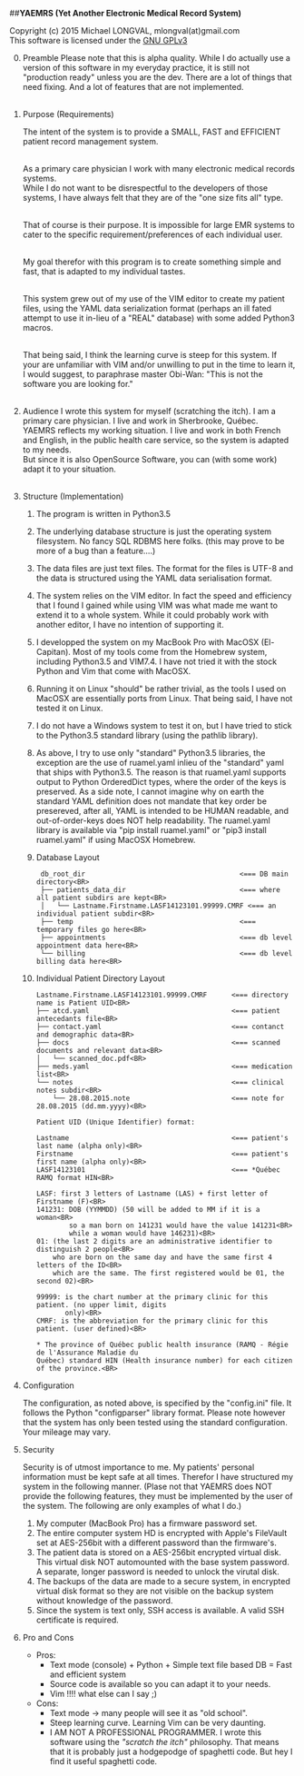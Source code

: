 ##**YAEMRS (Yet Another Electronic Medical Record System)**

Copyright (c) 2015 Michael LONGVAL, mlongval(at)gmail.com<br>
This software is licensed under the [GNU GPLv3](http://www.gnu.org/licenses/gpl.html) <br>

0. Preamble
    Please note that this is alpha quality. While I do actually use a version of this software in 
    my everyday practice, it is still not "production ready" unless you are the dev. There are a lot of things
    that need fixing. And a lot of features that are not implemented.<BR><BR>

1. Purpose (Requirements)<br>

    The intent of the system is to provide a SMALL, FAST and EFFICIENT patient record management
    system.<br><br>

    As a primary care physician I work with many electronic medical records systems.<br>
    While I do not want to be disrespectful to the developers of those systems, I have always felt
    that they are of the "one size fits all" type.<br><br>

    That of course is their purpose. It is impossible for large EMR systems to cater to the specific
    requirement/preferences of each individual user.<br><br>

    My goal therefor with this program is to create something simple and fast, that is adapted to my
    individual tastes.<br><br>

    This system grew out of my use of the VIM editor to create my patient files,
    using the YAML data serialization format (perhaps an ill fated attempt to use it in-lieu of
    a "REAL" database) with some added Python3 macros.<br><br>

    That being said, I think the learning curve is steep for this system.  If your are unfamiliar
    with VIM and/or unwilling to put in the time to learn it, I would suggest, to paraphrase master
    Obi-Wan: "This is not the software you are looking for."<br><br>

2. Audience
    I wrote this system for myself (scratching the itch). I am a primary care physician.
    I live and work in Sherbrooke, Québec.<br>
    YAEMRS reflects my working situation.
    I live and work in both French and English, in the public health care service,
    so the system is adapted to my needs. <br>
    But since it is also OpenSource Software, you can (with some work) adapt it to your
    situation.<br><br>

3. Structure (Implementation)

    1. The program is written in Python3.5

    2. The underlying database structure is just the operating system filesystem. No fancy SQL RDBMS
       here folks. (this may prove to be more of a bug than a feature....)

    3. The data files are just text files. The format for the files is UTF-8 and the data is
       structured using the YAML data serialisation format.

    4. The system relies on the VIM editor. In fact the speed and efficiency that I found I gained
       while using VIM was what made me want to extend it to a whole system.  While it could
       probably work with another editor, I have no intention of supporting it.

    5. I developped the system on my MacBook Pro with MacOSX (El-Capitan). Most of my tools come
       from the Homebrew system, including Python3.5 and VIM7.4. I have not tried it with the stock
       Python and Vim that come with MacOSX.

    6. Running it on Linux "should" be rather trivial, as the tools I used on MacOSX are essentially
       ports from Linux. That being said, I have not tested it on Linux.

    7. I do not have a Windows system to test it on, but I have tried to stick to the Python3.5
       standard library (using the pathlib library).

    8. As above, I try to use only "standard" Python3.5 libraries, the exception are the use of
       ruamel.yaml inlieu of the "standard" yaml that ships with Python3.5. The reason is that
       ruamel.yaml supports output to Python OrderedDict types, where the order of the keys is
       preserved. As a side note, I cannot imagine why on earth the standard YAML definition does
       not mandate that key order be presereved, after all, YAML is intended to be HUMAN readable,
       and out-of-order-keys does NOT help readability.
       The ruamel.yaml library is available via "pip install ruamel.yaml" or
       "pip3 install ruamel.yaml" if using MacOSX Homebrew.

    9. Database Layout

            db_root_dir                                      <=== DB main directory<BR>
            ├── patients_data_dir                            <=== where all patient subdirs are kept<BR>
            │   └── Lastname.Firstname.LASF14123101.99999.CMRF <=== an individual patient subdir<BR>
            ├── temp                                         <=== temporary files go here<BR>
            ├── appointments                                 <=== db level appointment data here<BR>
            └── billing                                      <=== db level billing data here<BR>

    10. Individual Patient Directory Layout

            Lastname.Firstname.LASF14123101.99999.CMRF      <=== directory name is Patient UID<BR>
            ├── atcd.yaml                                   <=== patient antecedants file<BR>
            ├── contact.yaml                                <=== contanct and demographic data<BR>
            ├── docs                                        <=== scanned documents and relevant data<BR>
            │   └── scanned_doc.pdf<BR>
            ├── meds.yaml                                   <=== medication list<BR>
            └── notes                                       <=== clinical notes subdir<BR>
                └── 28.08.2015.note                         <=== note for 28.08.2015 (dd.mm.yyyy)<BR>

            Patient UID (Unique Identifier) format:

            Lastname                                        <=== patient's last name (alpha only)<BR>
            Firstname                                       <=== patient's first name (alpha only)<BR>
            LASF14123101                                    <=== *Québec RAMQ format HIN<BR>

            LASF: first 3 letters of Lastname (LAS) + first letter of Firstname (F)<BR>
            141231: DOB (YYMMDD) (50 will be added to MM if it is a woman<BR>
                    so a man born on 141231 would have the value 141231<BR>
                    while a woman would have 146231)<BR>
            01: (the last 2 digits are an administrative identifier to distinguish 2 people<BR>
                who are born on the same day and have the same first 4 letters of the ID<BR>
                which are the same. The first registered would be 01, the second 02)<BR>

            99999: is the chart number at the primary clinic for this patient. (no upper limit, digits
                   only)<BR>
            CMRF: is the abbreviation for the primary clinic for this patient. (user defined)<BR>

            * The province of Québec public health insurance (RAMQ - Régie de l'Assurance Maladie du
            Québec) standard HIN (Health insurance number) for each citizen of the province.<BR>

4. Configuration

    The configuration, as noted above, is specified by the "config.ini" file. It follows the Python
    "configparser" library format. Please note however that the system has only been tested using
    the standard configuration. Your mileage may vary.

5. Security

    Security is of utmost importance to me. My patients' personal information must be kept safe
    at all times. Therefor I have structured my system in the following manner.
    (Plase not that YAEMRS does NOT provide the following features, they must be implemented by the
    user of the system. The following are only examples of what I do.)

    1. My computer (MacBook Pro) has a firmware password set.
    2. The entire computer system HD is encrypted with Apple's FileVault set at AES-256bit with a
    different password than the firmware's.
    3. The patient data is stored on a AES-256bit encrypted virtual disk. This virtual disk
    NOT automounted with the base system password. A separate, longer password is needed to
    unlock the virutal disk.
    4. The backups of the data are made to a secure system, in encrypted virtual disk format so
    they are not visible on the backup system without knowledge of the password.
    5. Since the system is text only, SSH access is available. A valid SSH certificate
    is required.

6. Pro and Cons

    - Pros:
        - Text mode (console) + Python + Simple text file based DB = Fast and efficient system
        - Source code is available so you can adapt it to your needs.
        - Vim !!!! what else can I say ;)
    - Cons:
        - Text mode → many people will see it as "old school".
        - Steep learning curve. Learning Vim can be very daunting.
        - I AM NOT A PROFESSIONAL PROGRAMMER. I wrote this software using the *"scratch the itch"*
          philosophy. That means that it is probably just a hodgepodge of spaghetti code.
          But hey I find it useful spaghetti code.


